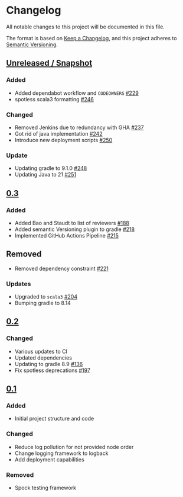 # Changelog
All notable changes to this project will be documented in this file.

The format is based on [Keep a Changelog](https://keepachangelog.com/en/1.0.0/),
and this project adheres to [Semantic Versioning](https://semver.org/spec/v2.0.0.html).

## [Unreleased / Snapshot]

### Added
- Added dependabot workflow and `CODEOWNERS` [#229](https://github.com/ie3-institute/powerflow/issues/229)
- spotless scala3 formatting [#246](https://github.com/ie3-institute/powerflow/issues/246)

### Changed
- Removed Jenkins due to redundancy with GHA [#237](https://github.com/ie3-institute/powerflow/issues/237)
- Got rid of java implementation [#242](https://github.com/ie3-institute/powerflow/issues/242)
- Introduce new deployment scripts [#250](https://github.com/ie3-institute/powerflow/issues/250)

### Update
- Updating gradle to 9.1.0 [#248](https://github.com/ie3-institute/powerflow/issues/248)
- Updating Java to 21 [#251](https://github.com/ie3-institute/powerflow/issues/251)

## [0.3]

### Added
- Added Bao and Staudt to list of reviewers [#188](https://github.com/ie3-institute/powerflow/issues/188)
- Added semantic Versioning plugin to gradle [#218](https://github.com/ie3-institute/powerflow/issues/218)
- Implemented GitHub Actions Pipeline [#215](https://github.com/ie3-institute/powerflow/issues/215)

## Removed
- Removed dependency constraint [#221](https://github.com/ie3-institute/powerflow/issues/221)

### Updates
- Upgraded to `scala3` [#204](https://github.com/ie3-institute/powerflow/issues/204)
- Bumping gradle to 8.14

## [0.2]

### Changed
- Various updates to CI
- Updated dependencies
- Updating to gradle 8.9 [#136](https://github.com/ie3-institute/powerflow/issues/136)
- Fix spotless deprecations [#197](https://github.com/ie3-institute/powerflow/issues/197)

## [0.1]
### Added
- Initial project structure and code

### Changed
- Reduce log pollution for not provided node order
- Change logging framework to logback
- Add deployment capabilities

### Removed
- Spock testing framework

[Unreleased / Snapshot]: https://github.com/ie3-institute/powerflow/compare/0.3...HEAD
[0.3]: https://github.com/ie3-institute/powerflow/compare/0.2...0.3
[0.2]: https://github.com/ie3-institute/powerflow/compare/0.1...0.2
[0.1]: https://github.com/ie3-institute/powerflow/releases/tag/0.1
